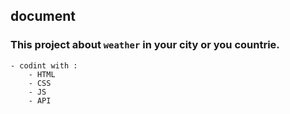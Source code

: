 ## document

### This project about `weather` in your city or you countrie.

```
- codint with :
    - HTML
    - CSS
    - JS
    - API
```